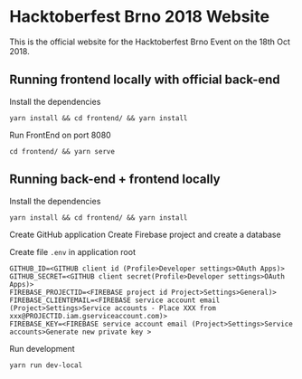 # Hacktoberfest Brno 2018 Website

This is the official website for the Hacktoberfest Brno Event on the 18th Oct 2018.


## Running frontend locally with official back-end

Install the dependencies
```
yarn install && cd frontend/ && yarn install
```

Run FrontEnd on port 8080
```
cd frontend/ && yarn serve
```

## Running back-end + frontend locally

Install the dependencies
```
yarn install && cd frontend/ && yarn install
```

Create GitHub application
Create Firebase project and create a database

Create file `.env` in application root
```
GITHUB_ID=<GITHUB client id (Profile>Developer settings>OAuth Apps)>
GITHUB_SECRET=<GITHUB client secret(Profile>Developer settings>OAuth Apps)>
FIREBASE_PROJECTID=<FIREBASE project id Project>Settings>General)>
FIREBASE_CLIENTEMAIL=<FIREBASE service account email (Project>Settings>Service accounts - Place XXX from xxx@PROJECTID.iam.gserviceaccount.com)>
FIREBASE_KEY=<FIREBASE service account email (Project>Settings>Service accounts>Generate new private key >
```

Run development
```
yarn run dev-local
```
